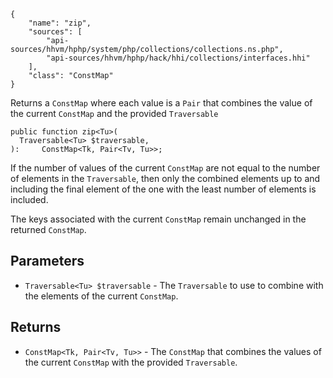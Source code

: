 ``` yamlmeta
{
    "name": "zip",
    "sources": [
        "api-sources/hhvm/hphp/system/php/collections/collections.ns.php",
        "api-sources/hhvm/hphp/hack/hhi/collections/interfaces.hhi"
    ],
    "class": "ConstMap"
}
```




Returns a ` ConstMap ` where each value is a `` Pair `` that combines the value
of the current ``` ConstMap ``` and the provided ```` Traversable ````




``` Hack
public function zip<Tu>(
  Traversable<Tu> $traversable,
):     ConstMap<Tk, Pair<Tv, Tu>>;
```




If the number of values of the current ` ConstMap ` are not equal to the
number of elements in the `` Traversable ``, then only the combined elements
up to and including the final element of the one with the least number of
elements is included.




The keys associated with the current ` ConstMap ` remain unchanged in the
returned `` ConstMap ``.




## Parameters




+ ` Traversable<Tu> $traversable ` - The `` Traversable `` to use to combine with the
  elements of the current ``` ConstMap ```.




## Returns




* ` ConstMap<Tk, Pair<Tv, Tu>> ` - The `` ConstMap `` that combines the values of the current
  ``` ConstMap ``` with the provided ```` Traversable ````.
<!-- HHAPIDOC -->
